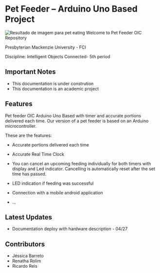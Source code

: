 # Pet Feeder – Arduino Uno Based Project

![Resultado de imagem para pet eating](https://pv-web-01t.s3.amazonaws.com/wordpress/wp-content/uploads/2013/12/Pets-that-Dont-Chew-Their-Food.jpg)
Welcome to Pet Feeder OIC Repository 

Presbyterian Mackenzie University - FCI

Discipline: Intelligent Objects Connected- 5th period

## Important Notes

- This documentation is under constrution
- This documentation is an academic project

## Features

 Pet feeder OIC Arduino Uno Based with timer and accurate portions delivered each time.
 Our version of a pet feeder is based on an Arduino microcontroller. 

 These are the features:

 -   Accurate portions delivered each time

 -   Accurate Real Time Clock

 -   You can cancel an upcoming feeding individually for both timers with display and Led indicator. Cancelling is automatically reset  after the set time has passed.

 -   LED indication if feeding was successful

 -	Connection with  a mobile android application

 - ...	

 ## Latest Updates

-   Documentation deploy with hardware description - 04/27

## Contributors
-  Jéssica Barreto
-  Renatha Rolim
-  Ricardo Reis

